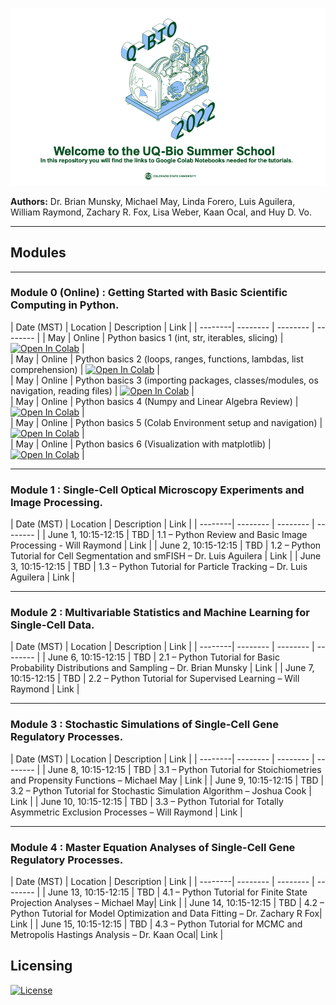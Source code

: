 ![<center><h1> Repository for the 2nd Annual Undergraduate Quantitative Biology (UQ-bio) Summer School. </h1></center>](https://github.com/MunskyGroup/uqbio2021/blob/main/templates/2022/intro.png)

<strong>Authors:</strong> Dr. Brian Munsky, Michael May, Linda Forero, Luis Aguilera, William Raymond, Zachary R. Fox, Lisa Weber, Kaan Ocal, and Huy D. Vo.
___

## Modules
___
<left><h3> Module 0 (Online) : Getting Started with Basic Scientific Computing in Python. </h3></left>
| Date (MST) | Location | Description | Link |
| --------| -------- | -------- | -------- |
| May | Online | Python basics 1 (int, str, iterables, slicing) | [![Open In Colab](https://colab.research.google.com/assets/colab-badge.svg)](https://colab.research.google.com/drive/167EXFCoYCTcqGqljwddWRF1nwTTc_eig?usp=sharing) |  
| May | Online |  Python basics 2 (loops, ranges, functions, lambdas, list comprehension) | [![Open In Colab](https://colab.research.google.com/assets/colab-badge.svg)](https://colab.research.google.com/drive/1oMiuuyT0X_UBt9M0mU4klC_WTXCs2XOq?usp=sharing) |  
| May | Online |  Python basics 3 (importing packages, classes/modules, os navigation, reading files) | [![Open In Colab](https://colab.research.google.com/assets/colab-badge.svg)](https://colab.research.google.com/drive/1SxDI--nHoP7tkq9tMBVcvmqSD8NoZLOo?usp=sharing) |  
| May | Online |  Python basics 4 (Numpy and Linear Algebra Review) | [![Open In Colab](https://colab.research.google.com/assets/colab-badge.svg)](https://colab.research.google.com/drive/1UpYhbEogKW7T03Wz6-6sLg4TdEVYbPIP?usp=sharing) |  
| May | Online |  Python basics 5 (Colab Environment setup and navigation) | [![Open In Colab](https://colab.research.google.com/assets/colab-badge.svg)](https://colab.research.google.com/drive/1Z4KaQvTRLPsZ8-OHz7RzpieT3mgZVi1Q?usp=sharing) |  
| May | Online |  Python basics 6 (Visualization with matplotlib) | [![Open In Colab](https://colab.research.google.com/assets/colab-badge.svg)](https://colab.research.google.com/drive/1hilQWOei8M1RJA5lJAX4Ea3i62Wv9eVi?usp=sharing) |  

___
<left><h3> Module 1 : Single-Cell Optical Microscopy Experiments and Image Processing. </h3></left>
| Date (MST) | Location | Description | Link |
| --------| -------- | -------- | -------- |
| June 1, 10:15-12:15 | TBD | 1.1 – Python Review and Basic Image Processing - Will Raymond |  Link |
| June 2, 10:15-12:15 | TBD | 1.2 – Python Tutorial for Cell Segmentation and smFISH – Dr. Luis Aguilera  |  Link |
| June 3, 10:15-12:15 | TBD | 1.3 – Python Tutorial for Particle Tracking – Dr. Luis Aguilera  |  Link |

___
<left><h3> Module 2 : Multivariable Statistics and Machine Learning for Single-Cell Data. </h3></left>
| Date (MST) | Location | Description | Link |
| --------| -------- | -------- | -------- |
| June 6, 10:15-12:15 | TBD | 2.1 – Python Tutorial for Basic Probability Distributions and Sampling – Dr. Brian Munsky |  Link |
| June 7, 10:15-12:15 | TBD | 2.2 – Python Tutorial for Supervised Learning – Will Raymond  |  Link |

___
<left><h3> Module 3 : Stochastic Simulations of Single-Cell Gene Regulatory Processes. </h3></left>
| Date (MST) | Location | Description | Link |
| --------| -------- | -------- | -------- |
| June 8, 10:15-12:15 | TBD | 3.1 – Python Tutorial for Stoichiometries and Propensity Functions – Michael May  |  Link |
| June 9, 10:15-12:15 | TBD | 3.2 –  Python Tutorial for Stochastic Simulation Algorithm – Joshua Cook  |  Link |
| June 10, 10:15-12:15 | TBD | 3.3 – Python Tutorial for Totally Asymmetric Exclusion Processes – Will Raymond |  Link |

___
<left><h3> Module 4 : Master Equation Analyses of Single-Cell Gene Regulatory Processes. </h3></left>
| Date (MST) | Location | Description | Link |
| --------| -------- | -------- | -------- |
| June 13, 10:15-12:15 | TBD | 4.1 – Python Tutorial for Finite State Projection Analyses – Michael May|  Link |
| June 14, 10:15-12:15 | TBD | 4.2 – Python Tutorial for Model Optimization and Data Fitting – Dr. Zachary R Fox|  Link |
| June 15, 10:15-12:15 | TBD | 4.3 – Python Tutorial for MCMC and Metropolis Hastings Analysis – Dr. Kaan Ocal|  Link |

## Licensing

[![License](https://img.shields.io/badge/License-BSD_3--Clause-blue.svg)](https://opensource.org/licenses/BSD-3-Clause)
